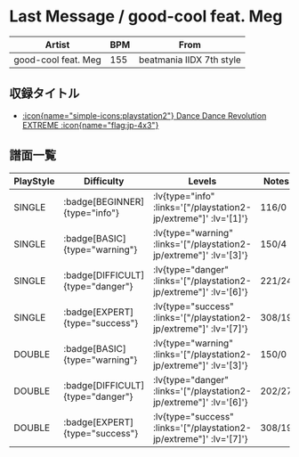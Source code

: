 # Last Message / good-cool feat. Meg

|Artist|BPM|From|
|------|---|----|
|good-cool feat. Meg|155|beatmania IIDX 7th style|

## 収録タイトル

- [ :icon{name="simple-icons:playstation2"} Dance Dance Revolution EXTREME :icon{name="flag:jp-4x3"} ](/playstation2-jp/extreme)

## 譜面一覧

|PlayStyle|Difficulty|Levels|Notes|Movie|
|---------|----------|------|-----|-----|
|SINGLE| :badge[BEGINNER]{type="info"} | :lv{type="info" :links='["/playstation2-jp/extreme"]' :lv='[1]'} |116/0||
|SINGLE| :badge[BASIC]{type="warning"} | :lv{type="warning" :links='["/playstation2-jp/extreme"]' :lv='[3]'} |150/4||
|SINGLE| :badge[DIFFICULT]{type="danger"} | :lv{type="danger" :links='["/playstation2-jp/extreme"]' :lv='[6]'} |221/24||
|SINGLE| :badge[EXPERT]{type="success"} | :lv{type="success" :links='["/playstation2-jp/extreme"]' :lv='[7]'} |308/19||
|DOUBLE| :badge[BASIC]{type="warning"} | :lv{type="warning" :links='["/playstation2-jp/extreme"]' :lv='[3]'} |150/0||
|DOUBLE| :badge[DIFFICULT]{type="danger"} | :lv{type="danger" :links='["/playstation2-jp/extreme"]' :lv='[6]'} |202/27||
|DOUBLE| :badge[EXPERT]{type="success"} | :lv{type="success" :links='["/playstation2-jp/extreme"]' :lv='[7]'} |308/19||
